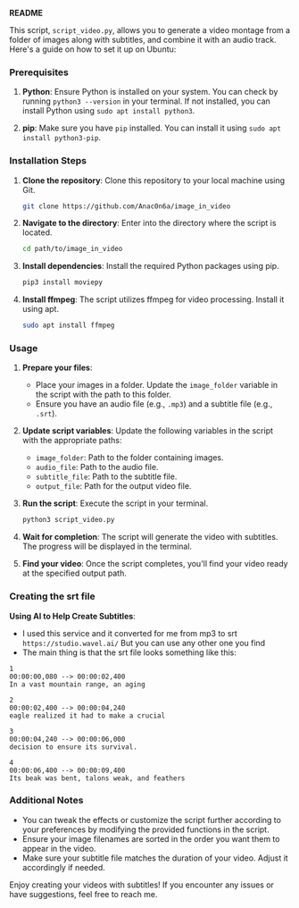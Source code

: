 **README**

This script, `script_video.py`, allows you to generate a video montage from a folder of images along with subtitles, and combine it with an audio track. Here's a guide on how to set it up on Ubuntu:

### Prerequisites
1. **Python**: Ensure Python is installed on your system. You can check by running `python3 --version` in your terminal. If not installed, you can install Python using `sudo apt install python3`.

2. **pip**: Make sure you have `pip` installed. You can install it using `sudo apt install python3-pip`.

### Installation Steps
1. **Clone the repository**: Clone this repository to your local machine using Git.
    ```bash
    git clone https://github.com/Anac0n6a/image_in_video
    ```

2. **Navigate to the directory**: Enter into the directory where the script is located.
    ```bash
    cd path/to/image_in_video
    ```

3. **Install dependencies**: Install the required Python packages using pip.
    ```bash
    pip3 install moviepy
    ```

4. **Install ffmpeg**: The script utilizes ffmpeg for video processing. Install it using apt.
    ```bash
    sudo apt install ffmpeg
    ```

### Usage
1. **Prepare your files**:
   - Place your images in a folder. Update the `image_folder` variable in the script with the path to this folder.
   - Ensure you have an audio file (e.g., `.mp3`) and a subtitle file (e.g., `.srt`).

2. **Update script variables**: Update the following variables in the script with the appropriate paths:
   - `image_folder`: Path to the folder containing images.
   - `audio_file`: Path to the audio file.
   - `subtitle_file`: Path to the subtitle file.
   - `output_file`: Path for the output video file.

3. **Run the script**: Execute the script in your terminal.
    ```bash
    python3 script_video.py
    ```

4. **Wait for completion**: The script will generate the video with subtitles. The progress will be displayed in the terminal.

5. **Find your video**: Once the script completes, you'll find your video ready at the specified output path.

### Creating the srt file
**Using AI to Help Create Subtitles**:
  - I used this service and it converted for me from mp3 to srt `https://studio.wavel.ai/` But you can use any other one you find
  - The main thing is that the srt file looks something like this:
```
1
00:00:00,080 --> 00:00:02,400
In a vast mountain range, an aging

2
00:00:02,400 --> 00:00:04,240
eagle realized it had to make a crucial

3
00:00:04,240 --> 00:00:06,000
decision to ensure its survival.

4
00:00:06,400 --> 00:00:09,400
Its beak was bent, talons weak, and feathers
```


### Additional Notes
- You can tweak the effects or customize the script further according to your preferences by modifying the provided functions in the script.
- Ensure your image filenames are sorted in the order you want them to appear in the video.
- Make sure your subtitle file matches the duration of your video. Adjust it accordingly if needed.
  
Enjoy creating your videos with subtitles! If you encounter any issues or have suggestions, feel free to reach me.
